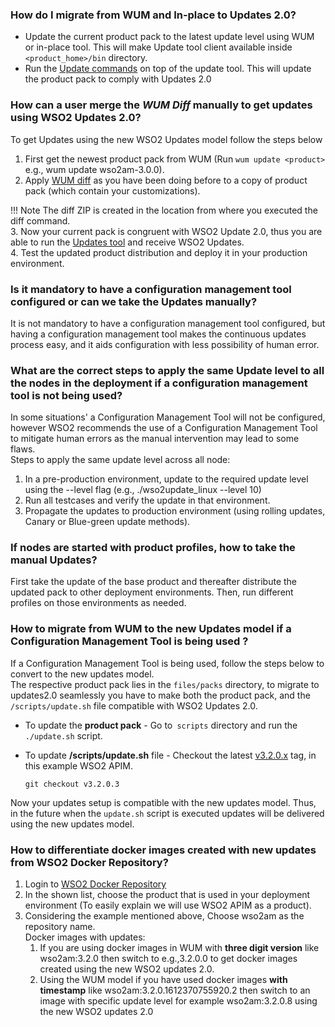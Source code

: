 ### How do I migrate from WUM and In-place to Updates 2.0?

* Update the current product pack to the latest update level using WUM or in-place tool. This will make Update tool
  client available inside `<product_home>/bin` directory.
* Run the [Update commands](../../updates/update-tool/) on top of the update tool. This will
  update the product pack to comply with Updates 2.0

### How can a user merge the *WUM Diff* manually to get updates using WSO2 Updates 2.0?
To get Updates using the new WSO2 Updates model follow the steps below<br>

1. First get the newest product pack from WUM (Run `wum update <product>` e.g., wum update wso2am-3.0.0). <br>
2. Apply [WUM diff](https://docs.wso2.com/display/updates100/WUM+Commands+Guide#WUMCommandsGuide-wumdiff) as you have been doing before to a copy of product pack (which contain your customizations). <br>

!!! Note
    The diff ZIP is created in the location from where you executed the diff command.
<br>
3. Now your current pack is congruent with WSO2 Update 2.0, thus you are able to run the [Updates tool](../../updates/update-tool/) and receive WSO2 Updates.<br>
4. Test the updated product distribution and deploy it in your production environment.

### Is it mandatory to have a configuration management tool configured or can we take the Updates manually?
It is not mandatory to have a configuration management tool configured, but having a configuration management tool makes the continuous updates process easy, 
and it aids configuration with less possibility of human error.

### What are the correct steps to apply the same Update level to all the nodes in the deployment if a configuration management tool is not being used?
In some situations' a Configuration Management Tool will not be configured, however WSO2 recommends the use of a Configuration Management Tool to mitigate human errors 
as the manual intervention may lead to some flaws. <br>
Steps to apply the same update level across all node: <br>
1. In a pre-production environment, update to the required update level using the --level flag (e.g., ./wso2update_linux --level 10)<br>
2. Run all testcases and verify the update in that environment.<br>
3. Propagate the updates to production environment (using rolling updates, Canary or Blue-green update methods).

### If nodes are started with product profiles, how to take the manual Updates?
First take the update of the base product and thereafter distribute the updated pack to other deployment environments. 
Then, run different profiles on those environments as needed.

### How to migrate from WUM to the new Updates model if a Configuration Management Tool is being used ?
If a Configuration Management Tool is being used, follow the steps below to convert to the new updates model.<br>
The respective product pack lies in the `files/packs` directory, to migrate to updates2.0 seamlessly you have to make both the product pack, and the `/scripts/update.sh` file compatible with WSO2 Updates 2.0.
<br>
- To update the **product pack** - Go to` scripts` directory and run the `./update.sh` script.<br>
- To update **/scripts/update.sh** file - Checkout the latest [v3.2.0.x](https://github.com/wso2/ansible-apim/tags) tag, in this example WSO2 APIM.

  ``
            git checkout v3.2.0.3
  ``
   
Now your updates setup is compatible with the new updates model. Thus, in the future when the `update.sh` script is executed updates will be delivered using the new updates model.
      
### How to differentiate docker images created with new updates from WSO2 Docker Repository?
1. Login to [WSO2 Docker Repository](https://docker.wso2.com/) <br>
2. In the shown list, choose the product that is used in your deployment environment (To easily explain we will use WSO2 APIM as a product).<br>
3. Considering the example mentioned above, Choose wso2am as the repository name.<br>
    Docker images with updates:<br>
    1. If you are using docker images in WUM with **three digit version** like wso2am:3.2.0 then switch to e.g.,3.2.0.0 to get docker images created using the new WSO2 updates 2.0. <br>
    2. Using the WUM model if you have used docker images **with timestamp** like wso2am:3.2.0.1612370755920.2 then switch to an image with specific update level for example wso2am:3.2.0.8 using the new WSO2 updates 2.0<br>
    